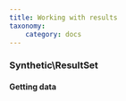 ```yaml
---
title: Working with results
taxonomy:
    category: docs
---
```


### Synthetic\ResultSet

#### Getting data

